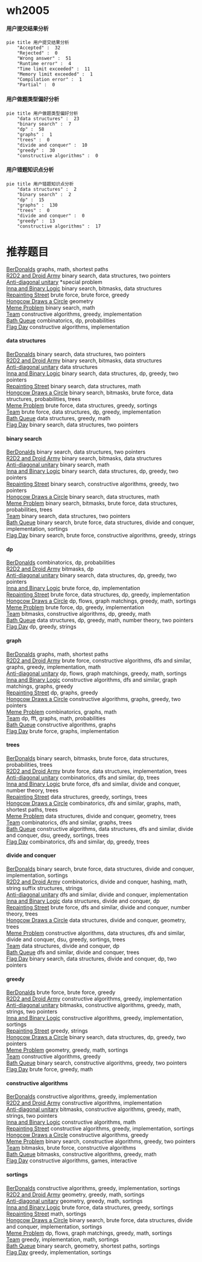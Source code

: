 # wh2005
<!-- tabs:start -->
#### **用户提交结果分析**

```mermaid
pie title 用户提交结果分析
    "Accepted" :  32
    "Rejected" :  0
    "Wrong answer" :  51
    "Runtime error" :  4
    "Time limit exceeded" :  11
    "Memory limit exceeded" :  1
    "Compilation error" :  1
    "Partial" :  0
```
#### **用户做题类型偏好分析**

```mermaid
pie title 用户做题类型偏好分析
    "data structures" :  23
    "binary search" :  7
    "dp" :  58
    "graphs" :  1
    "trees" :  0
    "divide and conquer" :  10
    "greedy" :  30
    "constructive algorithms" :  0
```
#### **用户错题知识点分析**

```mermaid
pie title 用户错题知识点分析
    "data structures" :  2
    "binary search" :  2
    "dp" :  15
    "graphs" :  130
    "trees" :  0
    "divide and conquer" :  0
    "greedy" :  13
    "constructive algorithms" :  17
```
<!-- tabs:end -->
# 推荐题目
[BerDonalds](http://codeforces.com/problemset/problem/266/D)		graphs,
                        math,
                        shortest paths		  
[R2D2 and Droid Army](http://codeforces.com/problemset/problem/514/D)		binary search,
                        data structures,
                        two pointers		  
[Anti-diagonal unitary](http://codeforces.com/problemset/problem/1115/U1)		*special problem		  
[Inna and Binary Logic](http://codeforces.com/problemset/problem/400/E)		binary search,
                        bitmasks,
                        data structures		  
[Repainting Street](http://codeforces.com/problemset/problem/1415/B)		brute force,
                        brute force,
                        greedy		  
[Hongcow Draws a Circle](http://codeforces.com/problemset/problem/744/D)		geometry		  
[Meme Problem](http://codeforces.com/problemset/problem/1076/C)		binary search,
                        math		  
[Team](http://codeforces.com/problemset/problem/401/C)		constructive algorithms,
                        greedy,
                        implementation		  
[Bath Queue](http://codeforces.com/problemset/problem/28/C)		combinatorics,
                        dp,
                        probabilities		  
[Flag Day](http://codeforces.com/problemset/problem/357/B)		constructive algorithms,
                        implementation		  
<!-- tabs:start -->
#### **data structures**
[BerDonalds](http://codeforces.com/problemset/problem/514/D)		binary search,
                        data structures,
                        two pointers		  
[R2D2 and Droid Army](http://codeforces.com/problemset/problem/400/E)		binary search,
                        bitmasks,
                        data structures		  
[Anti-diagonal unitary](http://codeforces.com/problemset/problem/1039/E)		data structures		  
[Inna and Binary Logic](http://codeforces.com/problemset/problem/1492/C)		binary search,
                        data structures,
                        dp,
                        greedy,
                        two pointers		  
[Repainting Street](http://codeforces.com/problemset/problem/1490/G)		binary search,
                        data structures,
                        math		  
[Hongcow Draws a Circle](http://codeforces.com/problemset/problem/1479/D)		binary search,
                        bitmasks,
                        brute force,
                        data structures,
                        probabilities,
                        trees		  
[Meme Problem](http://codeforces.com/problemset/problem/1497/A)		brute force,
                        data structures,
                        greedy,
                        sortings		  
[Team](http://codeforces.com/problemset/problem/1491/C)		brute force,
                        data structures,
                        dp,
                        greedy,
                        implementation		  
[Bath Queue](http://codeforces.com/problemset/problem/1492/B)		data structures,
                        greedy,
                        math		  
[Flag Day](http://codeforces.com/problemset/problem/1436/E)		binary search,
                        data structures,
                        two pointers		  
#### **binary search**
[BerDonalds](http://codeforces.com/problemset/problem/514/D)		binary search,
                        data structures,
                        two pointers		  
[R2D2 and Droid Army](http://codeforces.com/problemset/problem/400/E)		binary search,
                        bitmasks,
                        data structures		  
[Anti-diagonal unitary](http://codeforces.com/problemset/problem/1076/C)		binary search,
                        math		  
[Inna and Binary Logic](http://codeforces.com/problemset/problem/1492/C)		binary search,
                        data structures,
                        dp,
                        greedy,
                        two pointers		  
[Repainting Street](http://codeforces.com/problemset/problem/1463/D)		binary search,
                        constructive algorithms,
                        greedy,
                        two pointers		  
[Hongcow Draws a Circle](http://codeforces.com/problemset/problem/1490/G)		binary search,
                        data structures,
                        math		  
[Meme Problem](http://codeforces.com/problemset/problem/1479/D)		binary search,
                        bitmasks,
                        brute force,
                        data structures,
                        probabilities,
                        trees		  
[Team](http://codeforces.com/problemset/problem/1436/E)		binary search,
                        data structures,
                        two pointers		  
[Bath Queue](http://codeforces.com/problemset/problem/1461/D)		binary search,
                        brute force,
                        data structures,
                        divide and conquer,
                        implementation,
                        sortings		  
[Flag Day](http://codeforces.com/problemset/problem/1493/C)		binary search,
                        brute force,
                        constructive algorithms,
                        greedy,
                        strings		  
#### **dp**
[BerDonalds](http://codeforces.com/problemset/problem/28/C)		combinatorics,
                        dp,
                        probabilities		  
[R2D2 and Droid Army](https://codeforces.com/contest/1053/problem/B)		bitmasks,
                        dp		  
[Anti-diagonal unitary](http://codeforces.com/problemset/problem/1492/C)		binary search,
                        data structures,
                        dp,
                        greedy,
                        two pointers		  
[Inna and Binary Logic](https://codeforces.com/contest/1457/problem/C)		brute force,
                        dp,
                        implementation		  
[Repainting Street](http://codeforces.com/problemset/problem/1491/C)		brute force,
                        data structures,
                        dp,
                        greedy,
                        implementation		  
[Hongcow Draws a Circle](http://codeforces.com/problemset/problem/1437/C)		dp,
                        flows,
                        graph matchings,
                        greedy,
                        math,
                        sortings		  
[Meme Problem](http://codeforces.com/problemset/problem/1499/B)		brute force,
                        dp,
                        greedy,
                        implementation		  
[Team](http://codeforces.com/problemset/problem/1491/D)		bitmasks,
                        constructive algorithms,
                        dp,
                        greedy,
                        math		  
[Bath Queue](http://codeforces.com/problemset/problem/1497/E1)		data structures,
                        dp,
                        greedy,
                        math,
                        number theory,
                        two pointers		  
[Flag Day](http://codeforces.com/problemset/problem/1466/C)		dp,
                        greedy,
                        strings		  
#### **graph**
[BerDonalds](http://codeforces.com/problemset/problem/266/D)		graphs,
                        math,
                        shortest paths		  
[R2D2 and Droid Army](http://codeforces.com/problemset/problem/1487/C)		brute force,
                        constructive algorithms,
                        dfs and similar,
                        graphs,
                        greedy,
                        implementation,
                        math		  
[Anti-diagonal unitary](http://codeforces.com/problemset/problem/1437/C)		dp,
                        flows,
                        graph matchings,
                        greedy,
                        math,
                        sortings		  
[Inna and Binary Logic](http://codeforces.com/problemset/problem/1470/D)		constructive algorithms,
                        dfs and similar,
                        graph matchings,
                        graphs,
                        greedy		  
[Repainting Street](http://codeforces.com/problemset/problem/1476/C)		dp,
                        graphs,
                        greedy		  
[Hongcow Draws a Circle](http://codeforces.com/problemset/problem/1304/D)		constructive algorithms,
                        graphs,
                        greedy,
                        two pointers		  
[Meme Problem](http://codeforces.com/problemset/problem/1475/C)		combinatorics,
                        graphs,
                        math		  
[Team](http://codeforces.com/problemset/problem/553/E)		dp,
                        fft,
                        graphs,
                        math,
                        probabilities		  
[Bath Queue](http://codeforces.com/problemset/problem/1495/C)		constructive algorithms,
                        graphs		  
[Flag Day](http://codeforces.com/problemset/problem/1510/K)		brute force,
                        graphs,
                        implementation		  
#### **trees**
[BerDonalds](http://codeforces.com/problemset/problem/1479/D)		binary search,
                        bitmasks,
                        brute force,
                        data structures,
                        probabilities,
                        trees		  
[R2D2 and Droid Army](http://codeforces.com/problemset/problem/1511/C)		brute force,
                        data structures,
                        implementation,
                        trees		  
[Anti-diagonal unitary](http://codeforces.com/problemset/problem/1499/F)		combinatorics,
                        dfs and similar,
                        dp,
                        trees		  
[Inna and Binary Logic](http://codeforces.com/problemset/problem/1491/E)		brute force,
                        dfs and similar,
                        divide and conquer,
                        number theory,
                        trees		  
[Repainting Street](http://codeforces.com/problemset/problem/1466/D)		data structures,
                        greedy,
                        sortings,
                        trees		  
[Hongcow Draws a Circle](http://codeforces.com/problemset/problem/1495/D)		combinatorics,
                        dfs and similar,
                        graphs,
                        math,
                        shortest paths,
                        trees		  
[Meme Problem](http://codeforces.com/problemset/problem/1303/G)		data structures,
                        divide and conquer,
                        geometry,
                        trees		  
[Team](http://codeforces.com/problemset/problem/1454/E)		combinatorics,
                        dfs and similar,
                        graphs,
                        trees		  
[Bath Queue](http://codeforces.com/problemset/problem/1494/D)		constructive algorithms,
                        data structures,
                        dfs and similar,
                        divide and conquer,
                        dsu,
                        greedy,
                        sortings,
                        trees		  
[Flag Day](http://codeforces.com/problemset/problem/1292/C)		combinatorics,
                        dfs and similar,
                        dp,
                        greedy,
                        trees		  
#### **divide and conquer**
[BerDonalds](http://codeforces.com/problemset/problem/1461/D)		binary search,
                        brute force,
                        data structures,
                        divide and conquer,
                        implementation,
                        sortings		  
[R2D2 and Droid Army](http://codeforces.com/problemset/problem/1466/G)		combinatorics,
                        divide and conquer,
                        hashing,
                        math,
                        string suffix structures,
                        strings		  
[Anti-diagonal unitary](http://codeforces.com/problemset/problem/1490/D)		dfs and similar,
                        divide and conquer,
                        implementation		  
[Inna and Binary Logic](https://codeforces.com/contest/1483/problem/C)		data structures,
                        divide and conquer,
                        dp		  
[Repainting Street](http://codeforces.com/problemset/problem/1491/E)		brute force,
                        dfs and similar,
                        divide and conquer,
                        number theory,
                        trees		  
[Hongcow Draws a Circle](http://codeforces.com/problemset/problem/1303/G)		data structures,
                        divide and conquer,
                        geometry,
                        trees		  
[Meme Problem](http://codeforces.com/problemset/problem/1494/D)		constructive algorithms,
                        data structures,
                        dfs and similar,
                        divide and conquer,
                        dsu,
                        greedy,
                        sortings,
                        trees		  
[Team](http://codeforces.com/problemset/problem/1482/E)		data structures,
                        divide and conquer,
                        dp		  
[Bath Queue](http://codeforces.com/problemset/problem/566/C)		dfs and similar,
                        divide and conquer,
                        trees		  
[Flag Day](http://codeforces.com/problemset/problem/1428/F)		binary search,
                        data structures,
                        divide and conquer,
                        dp,
                        two pointers		  
#### **greedy**
[BerDonalds](http://codeforces.com/problemset/problem/1415/B)		brute force,
                        brute force,
                        greedy		  
[R2D2 and Droid Army](http://codeforces.com/problemset/problem/401/C)		constructive algorithms,
                        greedy,
                        implementation		  
[Anti-diagonal unitary](http://codeforces.com/problemset/problem/1493/E)		bitmasks,
                        constructive algorithms,
                        greedy,
                        math,
                        strings,
                        two pointers		  
[Inna and Binary Logic](http://codeforces.com/problemset/problem/814/A)		constructive algorithms,
                        greedy,
                        implementation,
                        sortings		  
[Repainting Street](https://codeforces.com/contest/1489/problem/C)		greedy,
                        strings		  
[Hongcow Draws a Circle](http://codeforces.com/problemset/problem/1492/C)		binary search,
                        data structures,
                        dp,
                        greedy,
                        two pointers		  
[Meme Problem](https://codeforces.com/contest/1496/problem/C)		geometry,
                        greedy,
                        math,
                        sortings		  
[Team](http://codeforces.com/problemset/problem/1493/A)		constructive algorithms,
                        greedy		  
[Bath Queue](http://codeforces.com/problemset/problem/1463/D)		binary search,
                        constructive algorithms,
                        greedy,
                        two pointers		  
[Flag Day](http://codeforces.com/problemset/problem/1462/C)		brute force,
                        greedy,
                        math		  
#### **constructive algorithms**
[BerDonalds](http://codeforces.com/problemset/problem/401/C)		constructive algorithms,
                        greedy,
                        implementation		  
[R2D2 and Droid Army](http://codeforces.com/problemset/problem/357/B)		constructive algorithms,
                        implementation		  
[Anti-diagonal unitary](http://codeforces.com/problemset/problem/1493/E)		bitmasks,
                        constructive algorithms,
                        greedy,
                        math,
                        strings,
                        two pointers		  
[Inna and Binary Logic](http://codeforces.com/problemset/problem/1028/B)		constructive algorithms,
                        math		  
[Repainting Street](http://codeforces.com/problemset/problem/814/A)		constructive algorithms,
                        greedy,
                        implementation,
                        sortings		  
[Hongcow Draws a Circle](http://codeforces.com/problemset/problem/1493/A)		constructive algorithms,
                        greedy		  
[Meme Problem](http://codeforces.com/problemset/problem/1463/D)		binary search,
                        constructive algorithms,
                        greedy,
                        two pointers		  
[Team](https://codeforces.com/contest/1456/problem/B)		bitmasks,
                        brute force,
                        constructive algorithms		  
[Bath Queue](http://codeforces.com/problemset/problem/1492/D)		bitmasks,
                        constructive algorithms,
                        greedy,
                        math		  
[Flag Day](https://codeforces.com/contest/1504/problem/D)		constructive algorithms,
                        games,
                        interactive		  
#### **sortings**
[BerDonalds](http://codeforces.com/problemset/problem/814/A)		constructive algorithms,
                        greedy,
                        implementation,
                        sortings		  
[R2D2 and Droid Army](https://codeforces.com/contest/1496/problem/C)		geometry,
                        greedy,
                        math,
                        sortings		  
[Anti-diagonal unitary](http://codeforces.com/problemset/problem/1495/A)		geometry,
                        greedy,
                        math,
                        sortings		  
[Inna and Binary Logic](http://codeforces.com/problemset/problem/1497/A)		brute force,
                        data structures,
                        greedy,
                        sortings		  
[Repainting Street](http://codeforces.com/problemset/problem/1427/A)		math,
                        sortings		  
[Hongcow Draws a Circle](http://codeforces.com/problemset/problem/1461/D)		binary search,
                        brute force,
                        data structures,
                        divide and conquer,
                        implementation,
                        sortings		  
[Meme Problem](http://codeforces.com/problemset/problem/1437/C)		dp,
                        flows,
                        graph matchings,
                        greedy,
                        math,
                        sortings		  
[Team](http://codeforces.com/problemset/problem/1473/A)		greedy,
                        implementation,
                        math,
                        sortings		  
[Bath Queue](http://codeforces.com/problemset/problem/1486/B)		binary search,
                        geometry,
                        shortest paths,
                        sortings		  
[Flag Day](http://codeforces.com/problemset/problem/1480/B)		greedy,
                        implementation,
                        sortings		  
<!-- tabs:end -->
